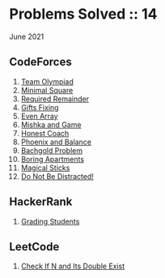 # Problems Solved :: 14
June 2021

CodeForces
-----------------
1. [Team Olympiad](https://codeforces.com/problemset/problem/490/A)
1. [Minimal Square](https://codeforces.com/problemset/problem/1360/A)
1. [Required Remainder](https://codeforces.com/problemset/problem/1374/A)
1. [Gifts Fixing](https://codeforces.com/problemset/problem/1399/B)
1. [Even Array](https://codeforces.com/problemset/problem/1367/B)
1. [Mishka and Game](https://codeforces.com/problemset/problem/703/A)
1. [Honest Coach](https://codeforces.com/problemset/problem/1360/B)
1. [Phoenix and Balance](https://codeforces.com/problemset/problem/1348/A)
1. [Bachgold Problem](https://codeforces.com/problemset/problem/749/A)
1. [Boring Apartments](https://codeforces.com/problemset/problem/1433/A)
1. [Magical Sticks](https://codeforces.com/problemset/problem/1371/A)
1. [Do Not Be Distracted!](https://codeforces.com/problemset/problem/1520/A)

HackerRank
-----------------
1. [Grading Students](https://www.hackerrank.com/challenges/grading/problem)

LeetCode
-----------------
1. [Check If N and Its Double Exist](https://leetcode.com/explore/learn/card/fun-with-arrays/527/searching-for-items-in-an-array/3250/)
